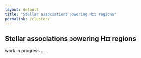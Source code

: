 ```yaml
---
layout: default
title: "Stellar associations powering Hɪɪ regions"
permalink: /cluster/ 
---
```



## Stellar associations powering Hɪɪ regions

work in progress ...







